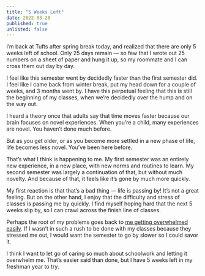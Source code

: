 ```yaml
---
title: "5 Weeks Left"
date: 2022-03-28
published: true
unlisted: false
---
```


I’m back at Tufts after spring break today, and realized that there are only 5 weeks left of school. Only 25 days remain — so few that I wrote out 25 numbers on a sheet of paper and hung it up, so my roommate and I can cross them out day by day.

I feel like this semester went by decidedly faster than the first semester did. I feel like I came back from winter break, put my head down for a couple of weeks, and 3 months went by. I have this perpetual feeling that this is still the beginning of my classes, when we’re decidedly over the hump and on the way out.

I heard a theory once that adults say that time moves faster because our brain focuses on novel experiences. When you’re a child, many experiences are novel. You haven’t done much before.

But as you get older, or as you become more settled in a new phase of life, life becomes less novel. You’ve been here before.

That’s what I think is happening to me. My first semester was an entirely new experience, in a new place, with new norms and routines to learn. My second semester was largely a continuation of that, but without much novelty. And because of that, it feels like it’s gone by much more quickly.

My first reaction is that that’s a bad thing — life is passing by! It’s not a great feeling. But on the other hand, I enjoy that the difficulty and stress of classes is passing me by quickly. I find myself hoping hard that the next 5 weeks slip by, so I can crawl across the finish line of classes.

Perhaps the root of my problems goes back to [me getting overwhelmed easily](https://benborgers.com/posts/overwhelmed). If I wasn’t in such a rush to be done with my classes because they stressed me out, I would want the semester to go by slower so I could savor it.

I think I want to let go of caring so much about schoolwork and letting it overwhelm me. That’s easier said than done, but I have 5 weeks left in my freshman year to try.
